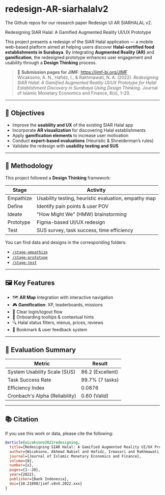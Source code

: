 

# redesign-AR-siarhalalv2
The Github repos for our research paper Redesign UI AR SIARHALAL v2.

Redesigning SIAR Halal: A Gamified Augmented Reality UI/UX Prototype

This project presents a redesign of the SIAR Halal application — a mobile web-based platform aimed at helping users discover **Halal-certified food establishments in Surabaya**. By integrating **Augmented Reality (AR)** and **gamification**, the redesigned prototype enhances user engagement and usability through a **Design Thinking** process.

> 📄 **Submission pages for JIMF**: https://jimf-bi.org/JIMF   
> Wicaksono, A. N., Hafidz, I., & Rakhmawati, N. A. (2022). *Redesigning SIAR Halal: A Gamified Augmented Reality UI/UX Prototype for Halal Establishment Discovery in Surabaya Using Design Thinking*. Journal of Islamic Monetary Economics and Finance, 8(x), 1–20.

---

## 🎯 Objectives

- Improve the **usability and UX** of the existing SIAR Halal app
- Incorporate **AR visualization** for discovering Halal establishments
- Apply **gamification elements** to increase user motivation
- Conduct **expert-based evaluations** (Heuristic & Shneiderman’s rules)
- Validate the redesign with **usability testing and SUS**

---

## 📌 Methodology

This project followed a **Design Thinking** framework:

| Stage      | Activity |
|------------|----------|
| Empathize  | Usability testing, heuristic evaluation, empathy map |
| Define     | Identify pain points & user POV |
| Ideate     | "How Might We" (HMW) brainstorming |
| Prototype  | Figma-based UI/UX redesign |
| Test       | SUS survey, task success, time efficiency |

You can find data and designs in the corresponding folders:
- [`/stage-empathize`](./stage-empathize)
- [`/stage-prototype`](./stage-prototype)
- [`/stage-test`](./stage-test)

---

## 🖼️ Key Features

- 🗺️ **AR Map** Integration with interactive navigation  
- 🎮 **Gamification**: XP, leaderboards, missions  
- 🔐 Clear login/logout flow  
- 🧭 Onboarding tooltips & contextual hints  
- 🔍 Halal status filters, menus, prices, reviews  
- 💬 Bookmark & user feedback system

---

## 🧪 Evaluation Summary

| Metric                 | Result        |
|------------------------|---------------|
| System Usability Scale (SUS) | 86.2 (Excellent) |
| Task Success Rate     | 99.7% (7 tasks) |
| Efficiency Index       | 0.0876         |
| Cronbach's Alpha (Reliability) | 0.60 (Valid) |

---

## 📚 Citation

If you use this work or data, please cite the following:

```bibtex
@article{wicaksono2022redesigning,
  title={Redesigning SIAR Halal: A Gamified Augmented Reality UI/UX Prototype for Halal Establishment Discovery in Surabaya Using Design Thinking},
  author={Wicaksono, Akhmad Nabiel and Hafidz, Irmasari and Rakhmawati, Nur Aini},
  journal={Journal of Islamic Monetary Economics and Finance},
  volume={8},
  number={x},
  pages={1--20},
  year={2022},
  publisher={Bank Indonesia},
  doi={10.21098/jimf.v8nX.2022.xxx}
}
